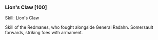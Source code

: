 ### Lion's Claw [100]

Skill: Lion's Claw

Skill of the Redmanes, who fought alongside General Radahn. Somersault forwards, striking foes with armament.
